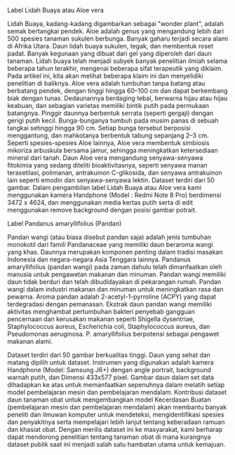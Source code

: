 Label Lidah Buaya atau Aloe vera

Lidah Buaya, kadang-kadang digambarkan sebagai "wonder plant", adalah semak bertangkai pendek. Aloe adalah genus yang mengandung lebih dari 500 spesies tanaman sukulen berbunga. Banyak gaharu terjadi secara alami di Afrika Utara. Daun lidah buaya sukulen, tegak, dan membentuk roset padat. Banyak kegunaan yang dibuat dari gel yang diperoleh dari daun tanaman. Lidah buaya telah menjadi subyek banyak penelitian ilmiah selama beberapa tahun terakhir, mengenai beberapa sifat terapeutik yang diklaim. Pada artikel ini, kita akan melihat beberapa klaim ini dan menyelidiki penelitian di baliknya. Aloe vera adalah tumbuhan tanpa batang atau berbatang pendek, dengan tinggi hingga 60–100 cm dan dapat berkembang biak dengan tunas.  Dedaunannya berdaging tebal, berwarna hijau atau hijau keabuan, dan sebagian varietas memiliki bintik putih pada permukaan batangnya. Pinggir daunnya berbentuk serrata (seperti gergaji) dengan gerigi putih kecil. Bunga-bunganya tumbuh pada musim panas di sebuah tangkai setinggi hingga 90 cm. Setiap bunga tersebut berposisi menggantung, dan mahkotanya berbentuk tabung sepanjang 2–3 cm. Seperti spesies-spesies Aloe lainnya, Aloe vera membentuk simbiosis mikoriza arbuskula bersama jamur, sehingga meningkatkan ketersediaan mineral dari tanah. Daun Aloe vera mengandung senyawa-senyawa fitokimia yang sedang diteliti bioaktivitasnya, seperti senyawa manan terasetilasi, polimanan, antrakuinon C-glikosida, dan senyawa antrakuinon lain seperti emodin dan senyawa-senyawa lektin. Dataset terdiri dari 50 gambar. Dalam pengambilan label Lidah Buaya atau Aloe vera kami menggunakan kamera Handphone (Model : Redmi Note 8 Pro) berdimensi 3472 x 4624, dan menggunakan media kertas putih serta di edit menggunakan remove background dengan posisi gambar potrait.




Label Pandanus amaryllifolius (Pandan)

Pandan wangi (atau biasa disebut pandan saja) adalah jenis tumbuhan monokotil dari famili Pandanaceae yang memiliki daun beraroma wangi yang khas. Daunnya merupakan komponen penting dalam tradisi masakan Indonesia dan negara-negara Asia Tenggara lainnya.
Pandanus amaryllifolius (pandan wangi) pada zaman dahulu telah dimanfaatkan oleh manusia untuk pengawetan makanan dan minuman. Pandan wangi memiliki daun tidak berduri dan telah dibudidayakan di pekarangan rumah. Pandan wangi dalam industri makanan dan minuman untuk meningkatkan rasa dan pewarna. Aroma pandan adalah 2-acetyl-1-pyrroline (ACPY) yang dapat terdegradasi dengan pemanasan. Ekstrak daun pandan wangi memiliki aktivitas menghambat pertumbuhan bakteri penyebab gangguan pencernaan dan kerusakan makanan seperti Shigella dysentriae, Staphylococcus aureus, Escherichia coli, Staphylococcus aureus, dan Pseudomonas aeruginosa. P. amaryllifolius berpotensi sebagai pengawet makanan alami.

Dataset terdiri dari 50 gambar berkualitas tinggi. Daun yang sehat dan matang dipilih untuk dataset. Instrumen yang digunakan adalah kamera Handphone (Model: Samsung J6+) dengan angle portrait, background warnah putih, dan Dimensi 433x577 pixel. Gambar daun dalam set data dihadapkan ke atas untuk memanfaatkan sepenuhnya dalam melatih setiap model pembelajaran mesin dan pembelajaran mendalam.
Kontribusi dataset daun tanaman obat untuk mengembangkan model Kecerdasan Buatan (pembelajaran mesin dan pembelajaran mendalam) akan membantu banyak peneliti dan ilmuwan komputer untuk mendeteksi, mengidentifikasi spesies dan penyakitnya serta mempelajari lebih lanjut tentang keberadaan ramuan dan khasiat obat. Dengan merilis dataset ini ke masyarakat, kami berharap dapat mendorong penelitian tentang tanaman obat di mana kurangnya dataset publik saat ini menjadi salah satu hambatan utama untuk kemajuan.

